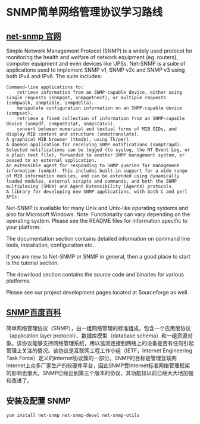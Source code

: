 # SNMP简单网络管理协议学习路线







## [net-snmp 官网](http://www.net-snmp.org/)
Simple Network Management Protocol (SNMP) is a widely used protocol for monitoring the health and welfare of network equipment (eg. routers), computer equipment and even devices like UPSs. Net-SNMP is a suite of applications used to implement SNMP v1, SNMP v2c and SNMP v3 using both IPv4 and IPv6. The suite includes:

    Command-line applications to:
        retrieve information from an SNMP-capable device, either using single requests (snmpget, snmpgetnext), or multiple requests (snmpwalk, snmptable, snmpdelta).
        manipulate configuration information on an SNMP-capable device (snmpset).
        retrieve a fixed collection of information from an SNMP-capable device (snmpdf, snmpnetstat, snmpstatus).
        convert between numerical and textual forms of MIB OIDs, and display MIB content and structure (snmptranslate).
    A graphical MIB browser (tkmib), using Tk/perl.
    A daemon application for receiving SNMP notifications (snmptrapd). Selected notifications can be logged (to syslog, the NT Event Log, or a plain text file), forwarded to another SNMP management system, or passed to an external application.
    An extensible agent for responding to SNMP queries for management information (snmpd). This includes built-in support for a wide range of MIB information modules, and can be extended using dynamically loaded modules, external scripts and commands, and both the SNMP multiplexing (SMUX) and Agent Extensibility (AgentX) protocols.
    A library for developing new SNMP applications, with both C and perl APIs.

Net-SNMP is available for many Unix and Unix-like operating systems and also for Microsoft Windows. Note: Functionality can vary depending on the operating system. Please see the README files for information specific to your platform.

The documentation section contains detailed information on command line tools, installation, configuration etc.

If you are new to Net-SNMP or SNMP in general, then a good place to start is the tutorial section.

The download section contains the source code and binaries for various platforms.

Please see our project development pages located at Sourceforge as well.


## [SNMP百度百科](https://baike.baidu.com/item/SNMP/133378?fr=aladdin)


简单网络管理协议（SNMP），由一组网络管理的标准组成，包含一个应用层协议（application layer protocol）、数据库模型（database schema）和一组资源对象。该协议能够支持网络管理系统，用以监测连接到网络上的设备是否有任何引起管理上关注的情况。该协议是互联网工程工作小组（IETF，Internet Engineering Task Force）定义的internet协议簇的一部分。SNMP的目标是管理互联网Internet上众多厂家生产的软硬件平台，因此SNMP受Internet标准网络管理框架的影响也很大。SNMP已经出到第三个版本的协议，其功能较以前已经大大地加强和改进了。






## 安装及配置 SNMP  

    yum install net-snmp net-snmp-devel net-snmp-utils
    
    


































































